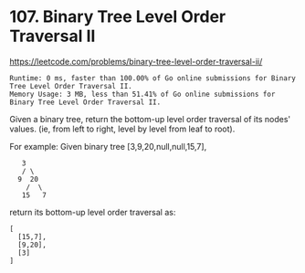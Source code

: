# 107. Binary Tree Level Order Traversal II

https://leetcode.com/problems/binary-tree-level-order-traversal-ii/

```
Runtime: 0 ms, faster than 100.00% of Go online submissions for Binary Tree Level Order Traversal II.
Memory Usage: 3 MB, less than 51.41% of Go online submissions for Binary Tree Level Order Traversal II.
```

Given a binary tree, return the bottom-up level order traversal of its nodes' values. (ie, from left to right, level by level from leaf to root).

For example:
Given binary tree [3,9,20,null,null,15,7],

```
   3
   / \
  9  20
    /  \
   15   7
```

return its bottom-up level order traversal as:
```
[
  [15,7],
  [9,20],
  [3]
]
```